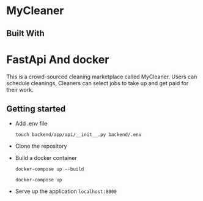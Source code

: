 # MyCleaner

## Built With
# FastApi  And docker


This is a crowd-sourced cleaning marketplace called MyCleaner.
Users can schedule cleanings,
Cleaners can select jobs to take up and get paid for their work.


## Getting started

- Add .env file
    ```
    touch backend/app/api/__init__.py backend/.env

    ```

- Clone the repository
- Build a docker container
    ```
    docker-compose up --build
    ```
    ```
    docker-compose up
    ```

- Serve up the application `localhost:8000`